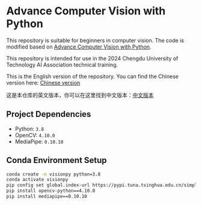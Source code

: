 # Advance Computer Vision with Python

This repository is suitable for beginners in computer vision. The code is modified based on [Advance Computer Vision with Python](https://www.computervision.zone/courses/advance-computer-vision-with-python/).

This repository is intended for use in the 2024 Chengdu University of Technology AI Association technical training.

This is the English version of the repository. You can find the Chinese version here: [Chinese version](https://github.com/Diraw/Advance-Computer-Vision-with-Python/tree/main)

这是本仓库的英文版本，你可以在这里找到中文版本：[中文版本](https://github.com/Diraw/Advance-Computer-Vision-with-Python/tree/main)

## Project Dependencies

- Python: `3.8`
- OpenCV: `4.10.0`
- MediaPipe: `0.10.10`

## Conda Environment Setup

```bash
conda create -n visionpy python=3.8
conda activate visionpy
pip config set global.index-url https://pypi.tuna.tsinghua.edu.cn/simple
pip install opencv-python==4.10.0
pip install mediapipe==0.10.10
```